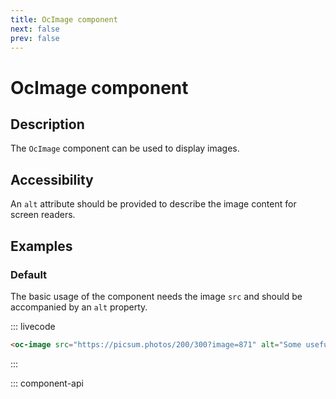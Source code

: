 ```yaml
---
title: OcImage component
next: false
prev: false
---
```


# OcImage component

## Description

The `OcImage` component can be used to display images.

## Accessibility

An `alt` attribute should be provided to describe the image content for screen readers.

## Examples

### Default

The basic usage of the component needs the image `src` and should be accompanied by an `alt` property.

::: livecode
```html
<oc-image src="https://picsum.photos/200/300?image=871" alt="Some useful description" />
```
:::

::: component-api
